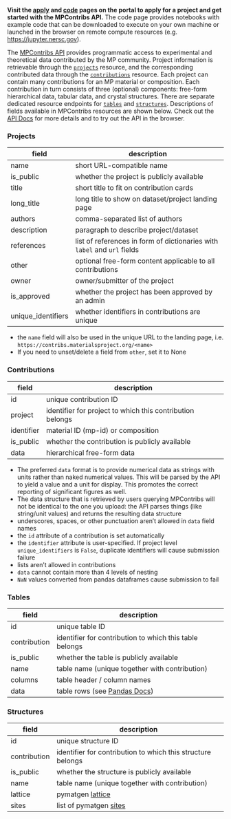 **Visit the [apply](https://contribs.materialsproject.org/contribute) and
[code](https://contribs.materialsproject.org/code) pages on the portal to apply for a project and
get started with the MPContribs API.** The code page provides notebooks with example code
that can be downloaded to execute on your own machine or launched in the browser on remote
compute resources (e.g. https://jupyter.nersc.gov).

The [MPContribs API](https://contribs-api.materialsproject.org) provides programmatic access to
experimental and theoretical data contributed by the MP community. Project information is
retrievable through the [`projects`](#projects) resource, and the corresponding
contributed data through the [`contributions`](#contributions) resource. Each project can
contain many contributions for an MP material or composition. Each contribution in turn
consists of three (optional) components: free-form hierarchical data, tabular data, and
crystal structures. There are separate dedicated resource endpoints for
[`tables`](#tables) and [`structures`](#structures). Descriptions of fields available in
MPContribs resources are shown below.  Check out the [API
Docs](https://contribs-api.materialsproject.org) for more details and to try out the API in the browser.

### Projects

| field       | description                                                |
| ----------- | ---------------------------------------------------------- |
| name        | short URL-compatible name                                  |
| is_public   | whether the project is publicly available                  |
| title       | short title to fit on contribution cards                   |
| long_title  | long title to show on dataset/project landing page         |
| authors     | comma-separated list of authors                            |
| description | paragraph to describe project/dataset                      |
| references  | list of references in form of dictionaries with `label` and `url` fields |
| other       | optional free-form content applicable to all contributions |
| owner       | owner/submitter of the project                             |
| is_approved | whether the project has been approved by an admin          |
| unique_identifiers | whether identifiers in contributions are unique     |

- the `name` field will also be used in the unique URL to the landing page, i.e.
  `https://contribs.materialsproject.org/<name>`
- If you need to unset/delete a field from `other`, set it to None


### Contributions

| field       | description                                                |
| ----------- | ---------------------------------------------------------- |
| id                 | unique contribution ID                              |
| project            | identifier for project to which this contribution belongs |
| identifier         | material ID (mp-id) or composition                  |
| is_public          | whether the contribution is publicly available      |
| data               | hierarchical free-form data                         |

- The preferred `data` format is to provide numerical data as strings with units rather than
  naked numerical values. This will be parsed by the API to yield a value and a unit for display.
  This promotes the correct reporting of significant figures as well.
- The data structure that is retrieved by users querying MPContribs will not be identical to
  the one you upload: the API parses things (like string/unit values) and returns the resulting
  data structure
- underscores, spaces, or other punctuation aren’t allowed in `data` field names
- the `id` attribute of a contribution is set automatically
- the `identifier` attribute is user-specified. If project level `unique_identifiers` is `False`,
  duplicate identifiers will cause submission failure
- lists aren’t allowed in contributions
- `data` cannot contain more than 4 levels of nesting
- `NaN` values converted from pandas dataframes cause submission to fail

### Tables

| field      | description                                                |
| ---------- | ---------------------------------------------------------- |
| id                 | unique table ID                              |
| contribution | identifier for contribution to which this table belongs |
| is_public          | whether the table is publicly available      |
| name       | table name (unique together with contribution)     |
| columns    | table header / column names                                |
| data       | table rows (see [Pandas Docs](https://pandas.pydata.org/pandas-docs/version/0.23/generated/pandas.DataFrame.to_dict.html)) |

### Structures

| field      | description                                                |
| ---------- | ---------------------------------------------------------- |
| id                 | unique structure ID                              |
| contribution | identifier for contribution to which this structure belongs |
| is_public          | whether the structure is publicly available      |
| name       | table name (unique together with contribution)     |
| lattice    | pymatgen [lattice](https://github.com/materialsproject/pymatgen/blob/master/pymatgen/core/lattice.py) |
| sites      | list of pymatgen [sites](https://github.com/materialsproject/pymatgen/blob/master/pymatgen/core/sites.py) |
